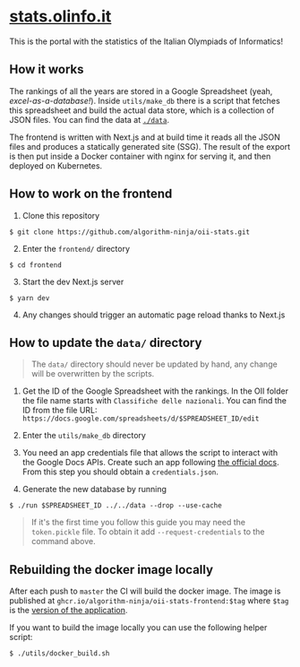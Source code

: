 # [stats.olinfo.it](https://stats.olinfo.it)

This is the portal with the statistics of the Italian Olympiads of Informatics!

## How it works

The rankings of all the years are stored in a Google Spreadsheet (yeah, _excel-as-a-database!_).
Inside `utils/make_db` there is a script that fetches this spreadsheet and build the actual data store, which is a collection of JSON files.
You can find the data at [`./data`](https://github.com/algorithm-ninja/oii-stats/tree/master/data).

The frontend is written with Next.js and at build time it reads all the JSON files and produces a statically generated site (SSG). The result of the export is then put inside a Docker container with nginx for serving it, and then deployed on Kubernetes.

## How to work on the frontend

1. Clone this repository

```
$ git clone https://github.com/algorithm-ninja/oii-stats.git
```

2. Enter the `frontend/` directory

```
$ cd frontend
```

3. Start the dev Next.js server

```
$ yarn dev
```

4. Any changes should trigger an automatic page reload thanks to Next.js

## How to update the `data/` directory

> The `data/` directory should never be updated by hand, any change will be overwritten by the scripts.

1. Get the ID of the Google Spreadsheet with the rankings. In the OII folder the file name starts with `Classifiche delle nazionali`. You can find the ID from the file URL: `https://docs.google.com/spreadsheets/d/$SPREADSHEET_ID/edit`

2. Enter the `utils/make_db` directory

3. You need an app credentials file that allows the script to interact with the Google Docs APIs. Create such an app following [the official docs](https://developers.google.com/sheets/api/quickstart/python). From this step you should obtain a `credentials.json`.

4. Generate the new database by running

```
$ ./run $SPREADSHEET_ID ../../data --drop --use-cache
```

> If it's the first time you follow this guide you may need the `token.pickle` file. To obtain it add `--request-credentials` to the command above.

## Rebuilding the docker image locally

After each push to `master` the CI will build the docker image.
The image is published at `ghcr.io/algorithm-ninja/oii-stats-frontend:$tag` where `$tag` is the [version of the application](https://github.com/algorithm-ninja/oii-stats/pkgs/container/oii-stats-frontend).

If you want to build the image locally you can use the following helper script:

```
$ ./utils/docker_build.sh
```
